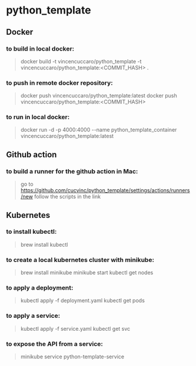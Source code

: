 # python_template

##  Docker
###  to build in local docker:
> docker build -t vincencuccaro/python_template -t vincencuccaro/python_template:<COMMIT_HASH> .
###  to push in remote docker repository:
> docker push vincencuccaro/python_template:latest
> docker push vincencuccaro/python_template:<COMMIT_HASH>
###  to run in local docker:
> docker run -d -p 4000:4000 --name python_template_container vincencuccaro/python_template:latest

##  Github action
###  to build a runner for the github action in Mac:
> go to https://github.com/cucvinc/python_template/settings/actions/runners/new
> follow the scripts in the link

##  Kubernetes
###  to install kubectl:
> brew install kubectl
###  to create a local kubernetes cluster with minikube:
> brew install minikube
> minikube start
> kubectl get nodes
###  to apply a deployment:
> kubectl apply -f deployment.yaml
> kubectl get pods
###  to apply a service:
> kubectl apply -f service.yaml
> kubectl get svc
###  to expose the API from a service:
> minikube service python-template-service 

